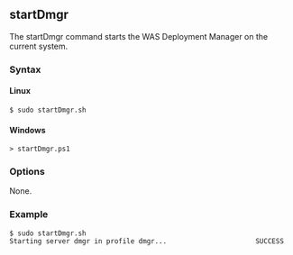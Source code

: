 ## startDmgr
The startDmgr command starts the WAS Deployment Manager on the current system.

### Syntax

#### Linux

```Shell
$ sudo startDmgr.sh
```

#### Windows

```Shell
> startDmgr.ps1
```

### Options

None.

### Example

```Shell
$ sudo startDmgr.sh
Starting server dmgr in profile dmgr...                      SUCCESS
```